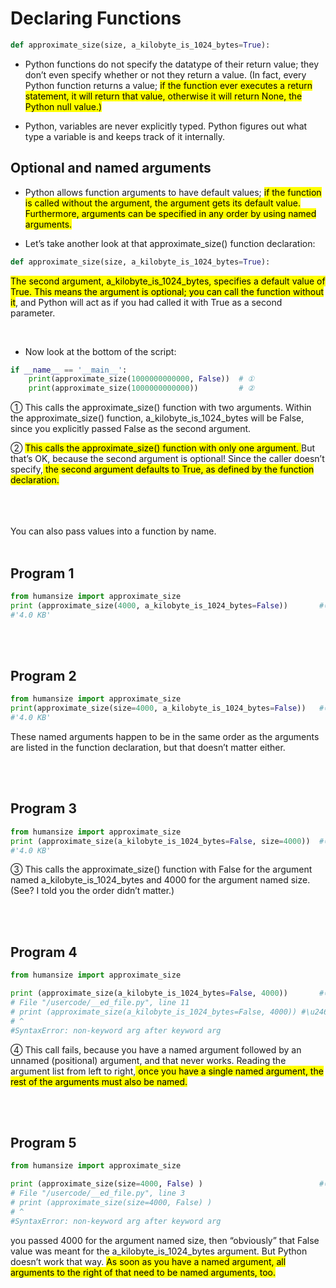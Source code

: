 # Declaring Functions

```python
def approximate_size(size, a_kilobyte_is_1024_bytes=True):
```

- Python functions do not specify the datatype of their return value; they don’t even specify whether or not they return a value. (In fact, every Python function returns a value; <mark>if the function ever executes a return statement, it will return that value, otherwise it will return None, the Python null value.) </mark>

- Python, variables are never explicitly typed. Python figures out what type a variable is and keeps track of it internally.


## Optional and named arguments

- Python allows function arguments to have default values; <mark>if the function is called without the argument, the argument gets its default value. Furthermore, arguments can be specified in any order by using named arguments. </mark>

- Let’s take another look at that approximate_size() function declaration:

```python
def approximate_size(size, a_kilobyte_is_1024_bytes=True):
```

<mark>The second argument, a_kilobyte_is_1024_bytes, specifies a default value of True. This means the argument is optional; you can call the function without it</mark>, and Python will act as if you had called it with True as a second parameter.


<br>

- Now look at the bottom of the script:

```python
if __name__ == '__main__':
    print(approximate_size(1000000000000, False))  # ①
    print(approximate_size(1000000000000))         # ②
```

① This calls the approximate_size() function with two arguments. Within the approximate_size() function, a_kilobyte_is_1024_bytes will be False, since you explicitly passed False as the second argument.

② <mark> This calls the approximate_size() function with only one argument. </mark> But that’s OK, because the second argument is optional! Since the caller doesn’t specify,<mark> the second argument defaults to True, as defined by the function declaration.</mark>

</br>
</br>
</br>
You can also pass values into a function by name.
</br>
</br>

## Program 1
```python
from humansize import approximate_size
print (approximate_size(4000, a_kilobyte_is_1024_bytes=False))       #①
#'4.0 KB'
```

</br>
</br>

## Program 2
```python
from humansize import approximate_size
print(approximate_size(size=4000, a_kilobyte_is_1024_bytes=False))   #②
#'4.0 KB'
```
These named arguments happen to be in the same order as the arguments are listed in the function declaration, but that doesn’t matter either.

</br>
</br>

## Program 3
```python
from humansize import approximate_size
print (approximate_size(a_kilobyte_is_1024_bytes=False, size=4000))  #③
#'4.0 KB'
```
③ This calls the approximate_size() function with False for the argument named a_kilobyte_is_1024_bytes and 4000 for the argument named size. (See? I told you the order didn’t matter.)

</br>
</br>

## Program 4
```python
from humansize import approximate_size

print (approximate_size(a_kilobyte_is_1024_bytes=False, 4000))       #④
# File "/usercode/__ed_file.py", line 11
# print (approximate_size(a_kilobyte_is_1024_bytes=False, 4000)) #\u2463
# ^
#SyntaxError: non-keyword arg after keyword arg
```

④ This call fails, because you have a named argument followed by an unnamed (positional) argument, and that never works. Reading the argument list from left to right,<mark> once you have a single named argument, the rest of the arguments must also be named. </mark>

</br>
</br>

## Program 5
```python
from humansize import approximate_size

print (approximate_size(size=4000, False) )                          #⑤
# File "/usercode/__ed_file.py", line 3
# print (approximate_size(size=4000, False) ) 
# ^
#SyntaxError: non-keyword arg after keyword arg
```
you passed 4000 for the argument named size, then “obviously” that False value was meant for the a_kilobyte_is_1024_bytes argument. But Python doesn’t work that way. <mark>As soon as you have a named argument, all arguments to the right of that need to be named arguments, too. </mark>





